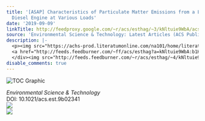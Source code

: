 ```yaml
---
title: '[ASAP] Characteristics of Particulate Matter Emissions from a Low-Speed Marine
  Diesel Engine at Various Loads'
date: '2019-09-09'
linkTitle: http://feedproxy.google.com/~r/acs/esthag/~3/kNltuie9WbA/acs.est.9b02341
source: 'Environmental Science & Technology: Latest Articles (ACS Publications)'
description: |-
  <p><img src="https://achs-prod.literatumonline.com/na101/home/literatum/publisher/achs/journals/content/esthag/0/esthag.ahead-of-print/acs.est.9b02341/20190909/images/medium/es9b02341_0009.gif" alt="TOC Graphic"/></p><div><cite>Environmental Science & Technology</cite></div><div>DOI: 10.1021/acs.est.9b02341</div><div class="feedflare">
  <a href="http://feeds.feedburner.com/~ff/acs/esthag?a=kNltuie9WbA:b1HR0zzo6QA:yIl2AUoC8zA"><img src="http://feeds.feedburner.com/~ff/acs/esthag?d=yIl2AUoC8zA" border="0"></img></a>
  </div><img src="http://feeds.feedburner.com/~r/acs/esthag/~4/kNltuie9WbA" ...
disable_comments: true
---
```

<p><img src="https://achs-prod.literatumonline.com/na101/home/literatum/publisher/achs/journals/content/esthag/0/esthag.ahead-of-print/acs.est.9b02341/20190909/images/medium/es9b02341_0009.gif" alt="TOC Graphic"/></p><div><cite>Environmental Science & Technology</cite></div><div>DOI: 10.1021/acs.est.9b02341</div><div class="feedflare">
<a href="http://feeds.feedburner.com/~ff/acs/esthag?a=kNltuie9WbA:b1HR0zzo6QA:yIl2AUoC8zA"><img src="http://feeds.feedburner.com/~ff/acs/esthag?d=yIl2AUoC8zA" border="0"></img></a>
</div><img src="http://feeds.feedburner.com/~r/acs/esthag/~4/kNltuie9WbA" ...